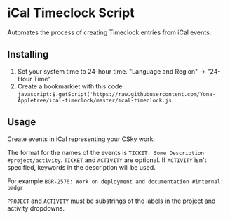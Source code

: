 # iCal Timeclock Script

Automates the process of creating Timeclock entries from iCal events.

## Installing

1. Set your system time to 24-hour time. "Language and Region" -> "24-Hour Time"
2. Create a bookmarklet with this code: `javascript:$.getScript('https://raw.githubusercontent.com/Yona-Appletree/ical-timeclock/master/ical-timeclock.js`
 
## Usage

Create events in iCal representing your CSky work.

The format for the names of the events is `TICKET: Some Description #project/activity`. 
`TICKET` and `ACTIVITY` are optional. If `ACTIVITY` isn't specified, keywords in the description will be used.

For example `BGR-2576: Work on deployment and documentation #internal: badgr`

`PROJECT` and `ACTIVITY` must be substrings of the labels in the project and activity dropdowns.